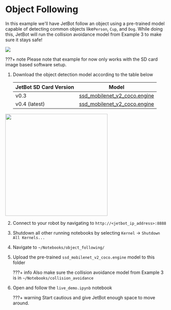 # Object Following

In this example we'll have JetBot follow an object using a pre-trained model capable of detecting common objects like``Person``, ``Cup``, and ``Dog``.  While doing this, JetBot will run the collision avoidance model from Example 3 to make sure it stays safe!

[![](http://img.youtube.com/vi/MBUEbU9Q6wg/0.jpg)](http://www.youtube.com/watch?v=MBUEbU9Q6wg "Dancing with JetBot")

???+ note
    Please note that example for now only works with the SD card image based software setup.


1. Download the object detection model according to the table below

    | JetBot SD Card Version | Model |
    |----------------|-------|
    | v0.3           | [ssd_mobilenet_v2_coco.engine](https://drive.google.com/open?id=1RnNBHPDphIOWwHCSfeMCWQ7XN3w3tKFD) |
    | v0.4 (latest)  | [ssd_mobilenet_v2_coco.engine](https://drive.google.com/open?id=1KjlDMRD8uhgQmQK-nC2CZGHFTbq4qQQH) |


<a href="https://raw.githubusercontent.com/wiki/NVIDIA-AI-IOT/jetbot/images/JL04_Object-Following.png"><img src="https://raw.githubusercontent.com/wiki/NVIDIA-AI-IOT/jetbot/images/JL04_Object-Following.png" height="320"></a>

2. Connect to your robot by navigating to ``http://<jetbot_ip_address>:8888``

3. Shutdown all other running notebooks by selecting ``Kernel`` -> ``Shutdown All Kernels...``
4. Navigate to ``~/Notebooks/object_following/``
5. Upload the pre-trained ``ssd_mobilenet_v2_coco.engine`` model to this folder

    ???+ info
        Also make sure the collision avoidance model from Example 3 is in ``~/Notebooks/collision_avoidance``

6. Open and follow the ``live_demo.ipynb`` notebook
    
    ???+ warning
        Start cautious and give JetBot enough space to move around.


